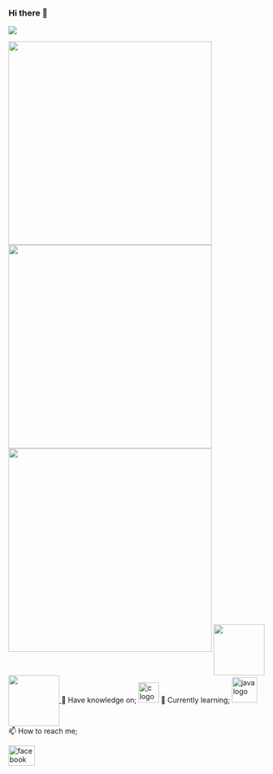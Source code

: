 ### Hi there 👋

![](https://komarev.com/ghpvc/?username=nabiha02&label=Profile+Visits&color=ff69b4&style=plastic)


<!--![Github stats](https://github-readme-stats.vercel.app/api?username=nabiha02)-->
 <img width="400" src="https://camo.githubusercontent.com/a03bb9eaa04d9f9a8fd5bf4d7433ca25a3cea975b1eeee8d9767daea04bcdb99/68747470733a2f2f6769746875622d726561646d652d73746174732e76657263656c2e6170702f6170693f757365726e616d653d6e61626968613032267468656d653d746f6b796f6e696768742673686f775f69636f6e733d7472756526686964655f626f726465723d7472756526636f756e745f707269766174653d74727565" data-canonical-src="https://github-readme-stats.vercel.app/api?username=nabiha02&theme=tokyonight&show_icons=true&hide_border=true&count_private=true" style="max-width: 100%;">
 
 <img width="400" src="https://camo.githubusercontent.com/b7137255d22525b9bb4d85aff28a42a568295896e6ff966fa197dbb7cb7a44c4/68747470733a2f2f6769746875622d726561646d652d73747265616b2d73746174732e6865726f6b756170702e636f6d2f3f757365723d6e61626968613032267468656d653d746f6b796f6e6967687426686964655f626f726465723d74727565" data-canonical-src="https://github-readme-streak-stats.herokuapp.com/?user=nabiha02&theme=tokyonight&hide_border=true" style="max-width: 100%;">
 
 <img width="400" src="https://camo.githubusercontent.com/7f6f2c102a90f9d8c29f44f40b843dee3964cf5dee5c3cfa5ce9dafb895bf172/68747470733a2f2f6769746875622d726561646d652d73746174732e76657263656c2e6170702f6170692f746f702d6c616e67732f3f757365726e616d653d6e61626968613032267468656d653d746f6b796f6e696768742673686f775f69636f6e733d7472756526686964655f626f726465723d74727565266c61796f75743d636f6d70616374" data-canonical-src="https://github-readme-stats.vercel.app/api/top-langs/?username=nabiha02&layout=compact&theme=tokyonight&show_icons=true&hide_border=true&layout=compact" style="max-width: 100%;">
 
<a href="https://github.com/nabiha02/github-readme-stats">
  <img height=100 align="center" src="https://github-readme-stats.vercel.app/api?username=nabiha02" />
</a>
<a href="https://github.com/nabiha02/convoychat">
  <img height=100 align="center" src="https://github-readme-stats.vercel.app/api/top-langs?username=nabiha02&layout=compact&langs_count=8&card_width=100" />
</a>
🔭 Have knowledge on;

<img src="https://camo.githubusercontent.com/8639a64068ea0e712beec603e79eb19daf6b3c26cb47c782b0debf2843a8bfa5/68747470733a2f2f63646e2e6a7364656c6976722e6e65742f67682f64657669636f6e732f64657669636f6e2f69636f6e732f632f632d6f726967696e616c2e737667" height="40" alt="c logo" data-canonical-src="https://cdn.jsdelivr.net/gh/devicons/devicon/icons/c/c-original.svg" style="max-width: 100%;">
🌱 Currently learning;

<img src="https://camo.githubusercontent.com/973913d161ca9ac03d1e941e3c0a9785dd928059a48274ed2b3ff564b5c564b2/68747470733a2f2f63646e2e6a7364656c6976722e6e65742f67682f64657669636f6e732f64657669636f6e2f69636f6e732f6a6176612f6a6176612d6f726967696e616c2e737667" height="50" alt="java logo" data-canonical-src="https://cdn.jsdelivr.net/gh/devicons/devicon/icons/java/java-original.svg" style="max-width: 100%;">
📫 How to reach me;


<a href="https://www.facebook.com/profile.php?id=100089780863300" rel="nofollow"><img src="https://raw.githubusercontent.com/maurodesouza/profile-readme-generator/master/src/assets/icons/social/facebook/default.svg" width="52" height="40" alt="facebook logo" style="max-width: 100%;"></a>


<!--
**nabiha02/nabiha02** is a ✨ _special_ ✨ repository because its `README.md` (this file) appears on your GitHub profile. 

Here are some ideas to get you started:


- 🔭 I’m currently working on ...
- 🌱 I’m currently learning ...
- 👯 I’m looking to collaborate on ...
- 🤔 I’m looking for help with ...
- 💬 Ask me about ...
- 📫 How to reach me: ... 
- 😄 Pronouns: ...
- ⚡ Fun fact: ...
-->
